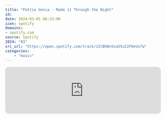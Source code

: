 ```yaml
---
title: "Pattie Gonia - Made it Through the Night"
id: 
date: 2024-03-01 06:23:00
icon: spotify
domains:
- spotify.com
source: Spotify
2024: "03"
src_url: "https://open.spotify.com/track/15lBhWn5xa55uI2FHeVofw"
categories:
    - "music"
---
```

<iframe style="border-radius: 12px" width="100%" height="152" title="Spotify Embed: Made it Through the Night" frameborder="0" allowfullscreen allow="autoplay; clipboard-write; encrypted-media; fullscreen; picture-in-picture" loading="lazy" src="https://open.spotify.com/embed/track/15lBhWn5xa55uI2FHeVofw?utm_source=oembed"></iframe>
